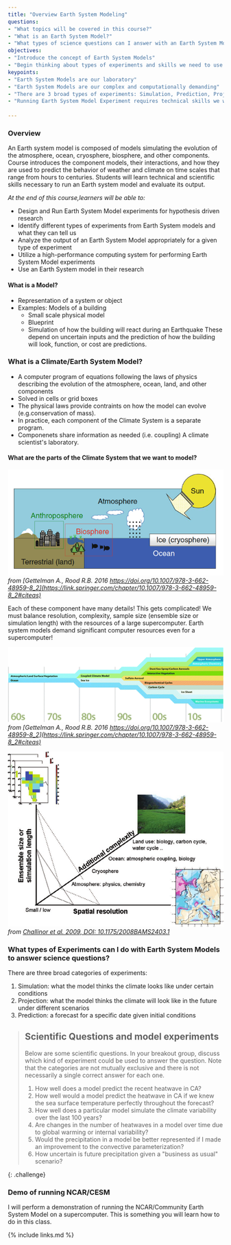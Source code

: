 ```yaml
---
title: "Overview Earth System Modeling"
questions:
- "What topics will be covered in this course?"
- "What is an Earth System Model?"
- "What types of science questions can I answer with an Earth System Model?"
objectives:
- "Introduce the concept of Earth System Models"
- "Begin thinking about types of experiments and skills we need to use them"
keypoints:
- "Earth System Models are our laboratory"
- "Earth System Models are our complex and computationally demanding"
- "There are 3 broad types of experiments: Simulation, Prediction, Projection" 
- "Running Earth System Model Experiment requires technical skills we will learn"

---
```


### Overview

An Earth system model is composed of models simulating the evolution of the atmosphere, ocean, cryosphere, biosphere, and other components. Course introduces the component models, their interactions, and how they are used to predict the behavior of weather and climate on time scales that range from hours to centuries. Students will learn technical and scientific skills necessary to run an Earth system model and evaluate its output.

_At the end of this course,learners will be able to:_
* Design and Run Earth System Model experiments for hypothesis driven research
* Identify different types of experiments from Earth System models and what they can tell us
* Analyze the output of an Earth System Model appropriately for a given type of experiment
* Utilize a high-performance computing system for performing Earth System Model experiments
* Use an Earth System model in their research

#### What is a Model?
* Representation of a system or object
* Examples: Models of a building
  * Small scale physical model
  * Blueprint
  * Simulation of how the building will react during an Earthquake
These depend on uncertain inputs and the prediction of how the building will look, function, or cost are predictions.

### What is a Climate/Earth System Model?

* A computer program of equations following the laws of physics describing the evolution of the atmosphere, ocean, land, and other components
* Solved in cells or grid boxes
* The physical laws provide contraints on how the model can evolve (e.g.conservation of mass).
* In practice, each component of the Climate System is a separate program.  
* Componenets share information as needed (i.e. coupling)
A climate scientist's laboratory. 

#### What are the parts of the Climate System that we want to model?

![Components of the Earth System](../fig/Picture1.png)
*from [Gettelman A., Rood R.B. 2016 https://doi.org/10.1007/978-3-662-48959-8_2](https://link.springer.com/chapter/10.1007/978-3-662-48959-8_2#citeas)*

Each of these component have many details!  This gets complicated! We must balance resolution, complexity, sample size (ensemble size or simulation length) with the resources of a large supercomputer. Earth system models demand significant computer resources even for a supercomputer!

![Increasing Complexity of Models over Time](../fig/311434_1_En_4_Fig8_HTML.png)
*from [Gettelman A., Rood R.B. 2016 https://doi.org/10.1007/978-3-662-48959-8_2](https://link.springer.com/chapter/10.1007/978-3-662-48959-8_2#citeas)*

![Tradeoffs](../fig/Schematic-representation-of-the-trade-offs-in-climate-modeling-Additional-computer-power.png)
*from [Challinor et al. 2009, DOI: 10.1175/2008BAMS2403.1](https://journals-ametsoc-org.mutex.gmu.edu/bams/article/90/6/836/59635/Methods-and-Resources-for-Climate-Impacts)*

### What types of Experiments can I do with Earth System Models to answer science questions?

There are three broad categories of experiments:
1. Simulation: what the model thinks the climate looks like under certain conditions
2. Projection: what the model thinks the climate will look like in the future under different scenarios
3. Prediction: a forecast for a specific date given initial conditions

> ## Scientific Questions and model experiments
> Below are some scientific questions.  In your breakout group, discuss which kind of experiment could be used to answer the question. Note that the categories are not mutually exclusive and there is not necessarily a single correct answer for each one.
> 
> 1. How well does a model predict the recent heatwave in CA?
> 2. How well would a model predict the heatwave in CA if we knew the sea surface temperature perfectly throughout the forecast?
> 4. How well does a particular model simulate the climate variability over the last 100 years?
> 5. Are changes in the number of heatwaves in a model over time due to global warming or internal variability?
> 6. Would the precipitation in a model be better represented if I made an improvement to the convective parameterization?
> 7. How uncertain is future  precipitation given a "business as usual" scenario?
>
> 
{: .challenge}

### Demo of running NCAR/CESM
I will perform a demonstration of running the NCAR/Community Earth System Model on a supercomputer.
This is something you will learn how to do in this class. 

{% include links.md %}

